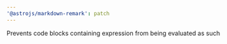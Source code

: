 ```yaml
---
'@astrojs/markdown-remark': patch
---
```


Prevents code blocks containing expression from being evaluated as such
